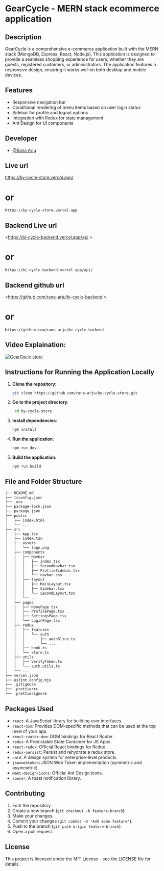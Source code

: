 # GearCycle - MERN stack ecommerce application

## Description

GearCycle is a comprehensive e-commerce application built with the MERN stack (MongoDB, Express, React, Node.js). This application is designed to provide a seamless shopping experience for users, whether they are guests, registered customers, or administrators. The application features a responsive design, ensuring it works well on both desktop and mobile devices.

## Features

- Responsive navigation bar
- Conditional rendering of menu items based on user login status
- Sidebar for profile and logout options
- Integration with Redux for state management
- Ant Design for UI components

## Developer

- [@Rana Arju](https://github.com/rana-arju)

## Live url

<https://by-cycle-store.vercel.app/>

# or

```
https://by-cycle-store.vercel.app

```

## Backend Live  url

<https://bi-cycle-backend.vercel.app/api >

# or

```
https://bi-cycle-backend.vercel.app/api/

```
## Backend github  url

<https://github.com/rana-arju/bi-cycle-backend >

# or

```
https://github.com/rana-arju/bi-cycle-backend

```

## Video Explaination:

[![GearCycle store](https://res.cloudinary.com/db8l1ulfq/image/upload/v1738480990/bicycle-website_d0hu5q.png)](https://youtu.be/RxKw84nNy9k?si=giK77tO-IOmqC0Ol)

## Instructions for Running the Application Locally

1. **Clone the repository**:

   ```sh
   git clone https://github.com/rana-arju/by-cycle-store.git
   ```

1. **Go to the project directory**:

   ```sh
    cd by-cycle-store
   ```

1. **Install dependencies**:

   ```sh
   npm install
   ```

1. **Run the application**:

   ```sh
   npm run dev
   ```

1. **Build the application**:

   ```sh
   npm run build
   ```

## File and Folder Structure

```bash
├── README.md
├── tsconfig.json
├── .env
├── package-lock.json
├── package.json
├── public
│   ├── index.html
│   └── ...
├── src
│   ├── App.tsx
│   ├── index.tsx
│   ├── assets
│   │   └── logo.png
│   ├── components
│   │   ├── Navbar
│   │   │   ├── index.tsx
│   │   │   ├── SecondNavbar.tsx
│   │   │   ├── ProfileSidebar.tsx
│   │   │   └── navbar.css
│   │   ├── layout
│   │   │   ├── MainLayout.tsx
│   │   │   ├── Sidebar.tsx
│   │   │   └── SecondLayout.tsx
│   │   └── ...
│   ├── pages
│   │   ├── HomePage.tsx
│   │   ├── ProfilePage.tsx
│   │   ├── SettingsPage.tsx
│   │   └── LoginPage.tsx
│   ├── redux
│   │   ├── features
│   │   │   └── auth
│   │   │       ├── authSlice.ts
│   │   │       └── ...
│   │   ├── hook.ts
│   │   └── store.ts
│   ├── utils
│   │   ├── VerifyToken.ts
│   │   └── auth.utils.ts
│   └── ...
├── vercel.json
├── eslint.config.mjs
├── .gitignore
├── .prettierrc
└── .prettierigmore
```

## Packages Used

- `react`: A JavaScript library for building user interfaces.
- `react-dom`: Provides DOM-specific methods that can be used at the top level of your app.
- `react-router-dom`: DOM bindings for React Router.
- `redux`: A Predictable State Container for JS Apps.
- `react-redux`: Official React bindings for Redux.
- `redux-persist`: Persist and rehydrate a redux store.
- `antd`: A design system for enterprise-level products.
- `jsonwebtoken`: JSON Web Token implementation (symmetric and asymmetric).
- `@ant-design/icons`: Official Ant Design icons.
- `sonner`: A toast notification library.

## Contributing

1. Fork the repository.
2. Create a new branch (`git checkout -b feature-branch`).
3. Make your changes.
4. Commit your changes (`git commit -m 'Add some feature'`).
5. Push to the branch (`git push origin feature-branch`).
6. Open a pull request.

## License

This project is licensed under the MIT License - see the LICENSE file for details.
